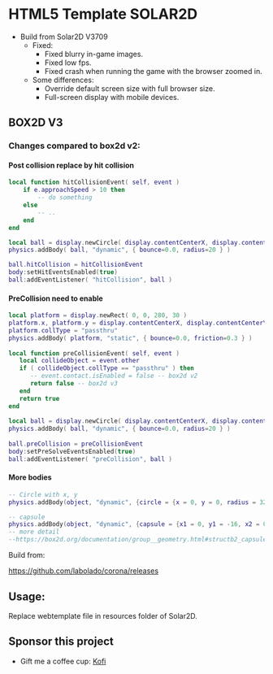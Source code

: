 # HTML5 Template SOLAR2D

- Build from Solar2D V3709
  - Fixed:
    * Fixed blurry in-game images.
    * Fixed low fps.
    * Fixed crash when running the game with the browser zoomed in.
  - Some differences:
    * Override default screen size with full browser size.
    * Full-screen display with mobile devices.

## BOX2D V3
### Changes compared to box2d v2:
#### Post collision replace by hit collision
```lua
local function hitCollisionEvent( self, event )
	if e.approachSpeed > 10 then
		-- do something
	else
		-- ..
	end
end

local ball = display.newCircle( display.contentCenterX, display.contentCenterY-40, 15 )
physics.addBody( ball, "dynamic", { bounce=0.0, radius=20 } )

ball.hitCollision = hitCollisionEvent
body:setHitEventsEnabled(true)
ball:addEventListener( "hitCollision", ball )
```
#### PreCollision need to enable
```lua
local platform = display.newRect( 0, 0, 280, 30 )
platform.x, platform.y = display.contentCenterX, display.contentCenterY+80
platform.collType = "passthru"
physics.addBody( platform, "static", { bounce=0.0, friction=0.3 } )
 
local function preCollisionEvent( self, event )
   local collideObject = event.other
   if ( collideObject.collType == "passthru" ) then
      -- event.contact.isEnabled = false -- box2d v2
      return false -- box2d v3
   end
   return true
end
 
local ball = display.newCircle( display.contentCenterX, display.contentCenterY-40, 15 )
physics.addBody( ball, "dynamic", { bounce=0.0, radius=20 } )
 
ball.preCollision = preCollisionEvent
body:setPreSolveEventsEnabled(true)
ball:addEventListener( "preCollision", ball )
```
#### More bodies
```lua
-- Circle with x, y
physics.addBody(object, "dynamic", {circle = {x = 0, y = 0, radius = 32})

-- capsule
physics.addBody(object, "dynamic", {capsule = {x1 = 0, y1 = -16, x2 = 0, y2 = 16, radius = 8}) -- -> 2 circle top and bottom
-- more detail
--https://box2d.org/documentation/group__geometry.html#structb2_capsule 
```

Build from:

https://github.com/labolado/corona/releases

## Usage:

Replace webtemplate file in resources folder of Solar2D.

## Sponsor this project
- Gift me a coffee cup: [Kofi](https://www.ko-fi.com/kandev)
